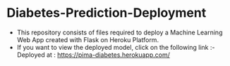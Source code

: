 # Diabetes-Prediction-Deployment
- This repository consists of files required to deploy a Machine Learning Web App created with Flask on Heroku Platform.
- If you want to view the deployed model, click on the following link :-
Deployed at : https://pima-diabetes.herokuapp.com/
